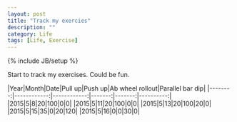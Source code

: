 ```yaml
---
layout: post
title: "Track my exercies"
description: ""
category: Life
tags: [Life, Exercise]
---
```

{% include JB/setup %}



<script type="text/javascript"
 src="http://cdn.mathjax.org/mathjax/latest/MathJax.js?config=TeX-AMS-MML_HTMLorMML">
</script>


Start to track my exercises. Could be fun.

|Year|Month|Date|Pull up|Push up|Ab wheel rollout|Parallel bar dip|
|--------:|------------:|------------:|-------:|-------:|----------:|
|2015|5|8|20|100|0|0|
|2015|5|11|20|100|0|0|
|2015|5|13|20|100|20|0|
|2015|5|15|35|0|20|120|
|2015|5|16|0|0|30|0|


